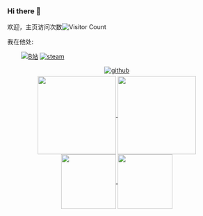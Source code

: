 ### Hi there 👋

<!--主页访问统计次数-->
欢迎，主页访问次数![Visitor Count](https://profile-counter.glitch.me/qishisuren/count.svg)

我在他处: 

&emsp;&emsp;
[![B站](https://img.shields.io/badge/Bilibili-00A1D6?style=flat&logo=Bilibili&logoColor=white "B站暂时没什么好作品，先不放真链接了")](https://www.bilibili.com)
[![steam](https://img.shields.io/badge/Steam-000000?style=plastic&logo=Steam&logoColor=white "访问steam需要hosts工具或者梯子")](https://steamcommunity.com/id/sushiqiren/)

<div align="center">
<a href="https://github.com/rishavanand" target="_blank">
<img src=https://img.shields.io/badge/Bilibili-00A1D6?style=for-the-badge&logo=Bilibili&logoColor=white alt=github style="margin-bottom: 5px;" />
</a>
</div>
<!--下边两个并列-->
<!--个人stats卡片-->
<div align="center">
<a href="https://github.com/qishisuren">
  <img align="center" src="https://github-readme-stats.vercel.app/api?username=qishisuren&show_icons=true&theme=dark" height="180"/>
</a>
<!--常用语言卡片-->
<a href="https://github.com/qishisuren">
  <img align="center" src="https://github-readme-stats.vercel.app/api/top-langs/?username=anuraghazra&layout=compact&theme=dark" height="180" />
</a>
</div>

<!--下边两个并列-->
<!--第一个仓库卡片-->
<div align="center">
<a href="https://qishisuren.github.io/MyHexo/">
  <img align="center" src="https://github-readme-stats.vercel.app/api/pin/?username=qishisuren&repo=MyHexo&theme=dark&show_owner=true" height="126"/>
</a>
<!--第二个仓库卡片-->
<a href="https://qishisuren.github.io/MyHexo/">
  <img align="center" src="https://github-readme-stats.vercel.app/api/pin/?username=qishisuren&repo=MyHexo&theme=dark&show_owner=true" height="126"/>
</a>
</div>


<!--这个注释方法无效
<div style="display:none">这是一段注释</div>
-->
<!--
这是注释
下边这几个方法都是注释
-->

[](http://example.com/ "标题")

[][id1]

[id1]: http://example.com/ (标题)
[id2]: http://example.com/ "标题"

[comment]: <> (一段注释)
[comment]: # (一段注释)
[//]: // (一段注释)
[//]: 一段注释

[^_^]: 开心注释

[>_<]:
  抓狂注释

[>_>]: #
  (
    斜眼分段注释
    斜眼分段注释
    被视为Title，所以要用括号或引号框起来
  )
